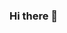 ### Hi there 👋

<!--
**hilmibwx/hilmibwx** is a ✨ _special_ ✨ repository because its `README.md` (this file) appears on your GitHub profile.

Here are some ideas to get you started:

- 🔭 I’m currently working on Ajar Media Digital
- 🌱 I’m currently learning Vue JS
- 👯 I’m looking to collaborate on ...
- 🤔 I’m looking for help with ...
- 💬 Ask me about Laravel
- 📫 How to reach me: you can contact me via twitter @hilmihidyt
- 😄 Pronouns: ...
- ⚡ Fun fact: ...
-->
